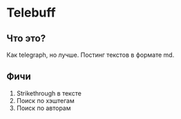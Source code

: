 # Telebuff 

## Что это?
Как telegraph, но лучше.
Постинг текстов в формате md.

## Фичи
1. Strikethrough в тексте
2. Поиск по хэштегам
3. Поиск по авторам
 
 
